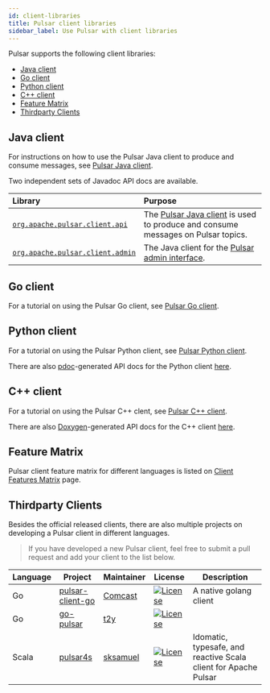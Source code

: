 ```yaml
---
id: client-libraries
title: Pulsar client libraries
sidebar_label: Use Pulsar with client libraries
---
```


Pulsar supports the following client libraries:

- [Java client](#java-client)
- [Go client](#go-client)
- [Python client](#python-client)
- [C++ client](#c-client)
- [Feature Matrix](#feature-matrix)
- [Thirdparty Clients](#thirdparty-clients)

## Java client

For instructions on how to use the Pulsar Java client to produce and consume messages, see [Pulsar Java client](client-libraries-java.md).

Two independent sets of Javadoc API docs are available.

Library | Purpose
:-------|:-------
[`org.apache.pulsar.client.api`](/api/client) | The [Pulsar Java client](client-libraries-java.md) is used to produce and consume messages on Pulsar topics.
[`org.apache.pulsar.client.admin`](/api/admin) | The Java client for the [Pulsar admin interface](admin-api-overview.md).


## Go client

For a tutorial on using the Pulsar Go client, see [Pulsar Go client](client-libraries-go.md).


## Python client

For a tutorial on using the Pulsar Python client, see [Pulsar Python client](client-libraries-python.md).

There are also [pdoc](https://github.com/BurntSushi/pdoc)-generated API docs for the Python client [here](/api/python).

## C++ client

For a tutorial on using the Pulsar C++ clent, see [Pulsar C++ client](client-libraries-cpp.md).

There are also [Doxygen](http://www.stack.nl/~dimitri/doxygen/)-generated API docs for the C++ client [here](/api/cpp).

## Feature Matrix
Pulsar client feature matrix for different languages is listed on [Client Features Matrix](https://github.com/apache/pulsar/wiki/Client-Features-Matrix) page.

## Thirdparty Clients

Besides the official released clients, there are also multiple projects on developing a Pulsar client in different languages.

> If you have developed a new Pulsar client, feel free to submit a pull request and add your client to the list below.

| Language | Project | Maintainer | License | Description |
|----------|---------|------------|---------|-------------|
| Go | [pulsar-client-go](https://github.com/Comcast/pulsar-client-go) | [Comcast](https://github.com/Comcast) | [![License](https://img.shields.io/badge/License-Apache%202.0-blue.svg)](https://opensource.org/licenses/Apache-2.0) | A native golang client |
| Go | [go-pulsar](https://github.com/t2y/go-pulsar) | [t2y](https://github.com/t2y) | [![License](https://img.shields.io/badge/License-Apache%202.0-blue.svg)](https://opensource.org/licenses/Apache-2.0) | |
| Scala | [pulsar4s](https://github.com/sksamuel/pulsar4s) | [sksamuel](https://github.com/sksamuel) | [![License](https://img.shields.io/badge/License-Apache%202.0-blue.svg)](https://opensource.org/licenses/Apache-2.0) | Idomatic, typesafe, and reactive Scala client for Apache Pulsar |
